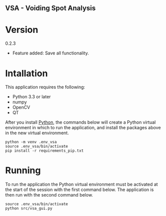 ## VSA - Voiding Spot Analysis

# Version
0.2.3
 + Feature added: Save all functionality.

# Intallation
This application requires the following:
* Python 3.3 or later
* numpy
* OpenCV 
* QT

After you install <a href="https://www.python.org/downloads/">Python</a>, the commands below will create a Python virtual environment in which to run the application, and install the packages above in the new virtual environment.

```
python -m venv .env_vsa
source .env_vsa/bin/activate
pip install -r requirements_pip.txt
```

# Running
To run the application the Python virtual environment must be activated at the start of the session with the first command below.  The application is then run with the second command below.
```
source .env_vsa/bin/activate
python src/vsa_gui.py
```

